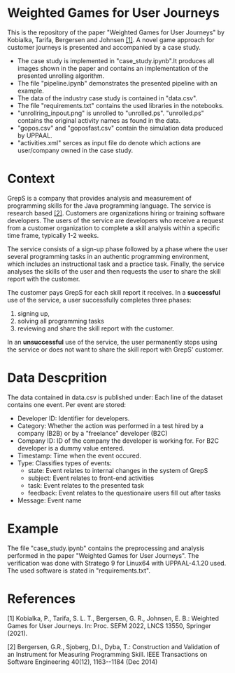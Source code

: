 # Weighted Games for User Journeys
This is the repository of the paper "Weighted Games for User Journeys" by Kobialka, Tarifa, Bergersen and Johnsen [[1]](#1).
A novel game approach for customer journeys is presented and accompanied by a case study.

- The case study is implemented in "case_study.ipynb".It produces all images shown in the paper and contains an implementation of the presented unrolling algorithm.
- The file "pipeline.ipynb" demonstrates the presented pipeline with an example.
- The data of the industry case study is contained in "data.csv".
- The file "requirements.txt" contains the used libraries in the notebooks.
- "unrollring_inpout.png" is unrolled to "unrolled.ps". "unrolled.ps" contains the original activity names as found in the data.
- "gopos.csv" and "goposfast.csv" contain the simulation data produced by UPPAAL.
- "activities.xml" serces as input file do denote which actions are user/company owned in the case study.

# Context
GrepS is a company that provides analysis and measurement of
programming skills for the Java programming language.  The service is
research based [[2]](#2).
Customers are organizations hiring or training software
developers.  The users of the service are developers who
receive a request from a customer organization to complete a skill
analysis within a specific time frame, typically 1-2 weeks.

The service consists of a sign-up phase followed by a phase where the
user several programming tasks in an authentic programming
environment, which includes an instructional task and a practice task.
Finally, the service analyses the skills of the user and then requests
the user to share the skill report with the customer.

The customer pays GrepS for each skill report it receives.  In a
**successful** use of the service, a user successfully completes
three phases:
1. signing up, 
2. solving all programming tasks
3. reviewing and share the skill report with the customer.

In an **unsuccessful** use of the service, the user permanently
stops using the service or does not want to share the skill report
with GrepS' customer.

# Data Descprition
The data contained in data.csv is published under:
Each line of the dataset contains one event.
Per event are stored:
- Developer ID: Identifier for developers.
- Category: Whether the action was performed in a test hired by a company (B2B) or by a "freelance" developer (B2C)
- Company ID: ID of the company the developer is working for. For B2C developer is a dummy value entered.
- Timestamp: Time when the event occured.
- Type: Classifies types of events:
    - state: Event relates to internal changes in the system of GrepS
    - subject: Event relates to front-end activities
    - task: Event relates to the presented task
    - feedback: Event relates to the questionaire users fill out after tasks
- Message: Event name

# Example
The file "case_study.ipynb" contains the preprocessing and analysis performed in the paper "Weighted Games for User Journeys".
The verification was done with Stratego 9 for Linux64 with UPPAAL-4.1.20 used.
The used software is stated in "requirements.txt".

# References
<a id="1">[1]</a> 
Kobialka, P., Tarifa, S. L. T., Bergersen, G. R., Johnsen, E. B.: Weighted Games for User Journeys. In: Proc. SEFM 2022, LNCS 13550, Springer (2021).

<a id="2">[2]</a> 
Bergersen, G.R., Sjoberg, D.I., Dyba, T.: Construction and Validation of an Instrument for Measuring Programming Skill. IEEE Transactions on Software Engineering 40(12),  1163--1184 (Dec 2014)
